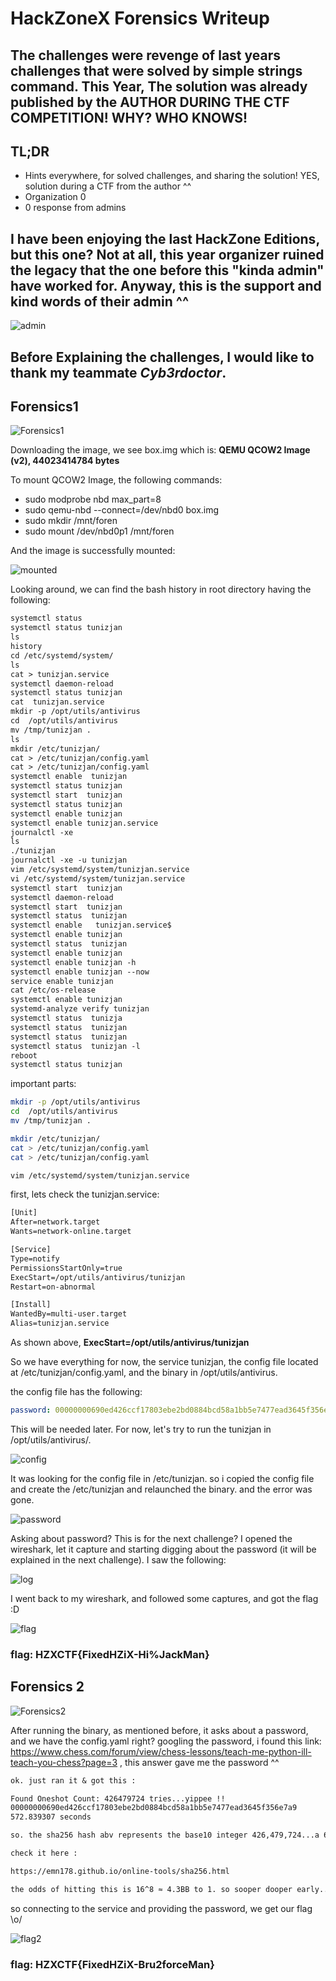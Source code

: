 # HackZoneX Forensics Writeup

## The challenges were revenge of last years challenges that were solved by simple strings command. This Year, The solution was already published by the AUTHOR DURING THE CTF COMPETITION! WHY? WHO KNOWS! 

## TL;DR
* Hints everywhere, for solved challenges, and sharing the solution! YES, solution during a CTF from the author ^^
* Organization 0
* 0 response from admins

## I have been enjoying the last HackZone Editions, but this one? Not at all, this year organizer ruined the legacy that the one before this "kinda admin" have worked for. Anyway, this is the support and kind words of their admin ^^ 

![admin](https://i.ibb.co/Q98Pp4p/admin.png)



## Before Explaining the challenges, I would like to thank my teammate *Cyb3rdoctor*.  

## Forensics1

![Forensics1](https://i.ibb.co/wL24Tp7/for1.png)

Downloading the image, we see box.img which is: **QEMU QCOW2 Image (v2), 44023414784 bytes**

To mount QCOW2 Image, the following commands:
* sudo modprobe nbd max_part=8
* sudo qemu-nbd --connect=/dev/nbd0 box.img
* sudo mkdir /mnt/foren
* sudo mount /dev/nbd0p1 /mnt/foren

And the image is successfully mounted:

![mounted](https://i.ibb.co/wCDBwxY/for2.png)

Looking around, we can find the bash history in root directory having the following:

```txt
systemctl status 
systemctl status tunizjan 
ls
history 
cd /etc/systemd/system/
ls
cat > tunizjan.service
systemctl daemon-reload 
systemctl status tunizjan
cat  tunizjan.service
mkdir -p /opt/utils/antivirus 
cd  /opt/utils/antivirus 
mv /tmp/tunizjan .
ls
mkdir /etc/tunizjan/
cat > /etc/tunizjan/config.yaml 
cat > /etc/tunizjan/config.yaml 
systemctl enable  tunizjan
systemctl status tunizjan
systemctl start  tunizjan
systemctl status tunizjan
systemctl enable tunizjan
systemctl enable tunizjan.service
journalctl -xe 
ls
./tunizjan 
journalctl -xe -u tunizjan 
vim /etc/systemd/system/tunizjan.service 
vi /etc/systemd/system/tunizjan.service 
systemctl start  tunizjan
systemctl daemon-reload 
systemctl start  tunizjan
systemctl status  tunizjan
systemctl enable   tunizjan.service$
systemctl enable tunizjan
systemctl status  tunizjan
systemctl enable tunizjan
systemctl enable tunizjan -h 
systemctl enable tunizjan --now
service enable tunizjan 
cat /etc/os-release 
systemctl enable tunizjan 
systemd-analyze verify tunizjan 
systemctl status  tunizja
systemctl status  tunizjan 
systemctl status  tunizjan 
systemctl status  tunizjan -l
reboot 
systemctl status tunizjan 
```

important parts:
```bash
mkdir -p /opt/utils/antivirus 
cd  /opt/utils/antivirus 
mv /tmp/tunizjan .
```
```bash
mkdir /etc/tunizjan/
cat > /etc/tunizjan/config.yaml 
cat > /etc/tunizjan/config.yaml
```
```bash
vim /etc/systemd/system/tunizjan.service
```

first, lets check the tunizjan.service:
```txt
[Unit]
After=network.target
Wants=network-online.target

[Service]
Type=notify
PermissionsStartOnly=true
ExecStart=/opt/utils/antivirus/tunizjan
Restart=on-abnormal

[Install]
WantedBy=multi-user.target
Alias=tunizjan.service
```

As shown above, **ExecStart=/opt/utils/antivirus/tunizjan**

So we have everything for now, the service tunizjan, the config file located at /etc/tunizjan/config.yaml, and the binary in /opt/utils/antivirus. 

the config file has the following:
```yaml
password: 00000000690ed426ccf17803ebe2bd0884bcd58a1bb5e7477ead3645f356e7a9
```

This will be needed later. For now, let's try to run the tunizjan in /opt/utils/antivirus/.

![config](https://i.ibb.co/S6g2vCr/for3.png)

It was looking for the config file in /etc/tunizjan. so i copied the config file and create the /etc/tunizjan and relaunched the binary. and the error was gone. 

![password](https://i.ibb.co/QQL2Xfb/wxc.png)

Asking about password? This is for the next challenge? I opened the wireshark, let it capture and starting digging about the password (it will be explained in the next challenge). I saw the following:

![log](https://i.ibb.co/VM39mWg/wwxcwcxwcwxc.png)

I went back to my wireshark, and followed some captures, and got the flag :D 

![flag](https://i.ibb.co/zHRpdm5/wwwwi.png)

### flag: HZXCTF{FixedHZiX-Hi%JackMan}

## Forensics 2

![Forensics2](https://i.ibb.co/fM75FDp/fff.png)

After running the binary, as mentioned before, it asks about a password, and we have the config.yaml right? googling the password, i found this link: 
https://www.chess.com/forum/view/chess-lessons/teach-me-python-ill-teach-you-chess?page=3 , this answer gave me the password ^^

```md 
ok. just ran it & got this :

Found Oneshot Count: 426479724 tries...yippee !!
00000000690ed426ccf17803ebe2bd0884bcd58a1bb5e7477ead3645f356e7a9
572.839307 seconds

so. the sha256 hash abv represents the base10 integer 426,479,724...a 64-character hexstring w/ (8) leading zeros - found in 573 seconds or abt 9+ mins.

check it here :

https://emn178.github.io/online-tools/sha256.html

the odds of hitting this is 16^8 ≈ 4.3BB to 1. so sooper dooper early...yee !
```

so connecting to the service and providing the password, we get our flag \o/

![flag2](https://i.ibb.co/3dLWJRf/flag.png)

### flag: HZXCTF{FixedHZiX-Bru2forceMan}
